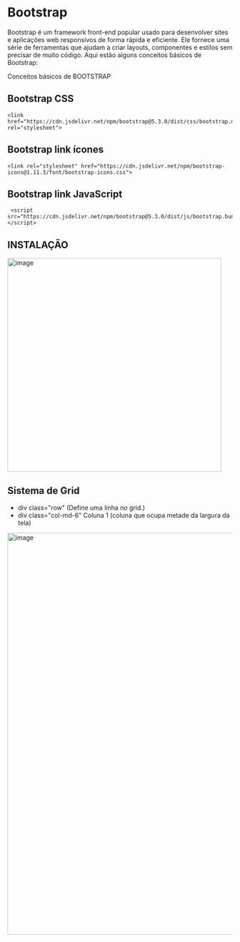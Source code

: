 # Bootstrap

Bootstrap é um framework front-end popular usado para desenvolver sites e aplicações web responsivos de forma rápida e eficiente. Ele fornece uma série de ferramentas que ajudam a criar layouts, componentes e estilos sem precisar de muito código. Aqui estão alguns conceitos básicos de Bootstrap:

Conceitos básicos de BOOTSTRAP


## Bootstrap CSS 
    <link href="https://cdn.jsdelivr.net/npm/bootstrap@5.3.0/dist/css/bootstrap.min.css" rel="stylesheet">
## Bootstrap link ícones
    <link rel="stylesheet" href="https://cdn.jsdelivr.net/npm/bootstrap-icons@1.11.3/font/bootstrap-icons.css">
## Bootstrap link JavaScript
     <script src="https://cdn.jsdelivr.net/npm/bootstrap@5.3.0/dist/js/bootstrap.bundle.min.js"></script>

     
## INSTALAÇÃO
<img width="479" alt="image" src="https://github.com/user-attachments/assets/48e1493e-ed18-473a-9f3e-45bc10487a7e" />


## Sistema de Grid

* div class="row" (Define uma linha no grid.)
* div class="col-md-6" Coluna 1</div> (coluna que ocupa metade da largura da tela)
 <img width="901" alt="image" src="https://github.com/user-attachments/assets/c6a99538-5f67-470a-a729-91b990123a7f" />

